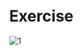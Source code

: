 # Exercise

![1](https://user-images.githubusercontent.com/111063866/231987917-de725f02-38f1-43f7-977b-937a0da95b4e.jpg)
